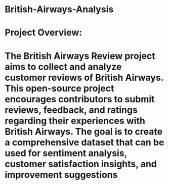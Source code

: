 # British-Airways-Analysis
# Project Overview:
# The British Airways Review project aims to collect and analyze customer reviews of British Airways. This open-source project encourages contributors to submit reviews, feedback, and ratings regarding their experiences with British Airways. The goal is to create a comprehensive dataset that can be used for sentiment analysis, customer satisfaction insights, and improvement suggestions
